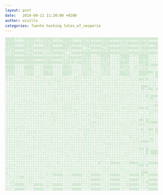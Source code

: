 ```yaml
---
layout: post
date:   2010-09-11 11:20:00 +0100
author: wizillo
categories: fuente hacking tales_of_vesperia
---
```


![](/img/2010/09/font_test2-600x600.png)
